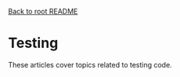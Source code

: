 [Back to root README][root]

# Testing

These articles cover topics related to testing code.

[root]: ../README.md
